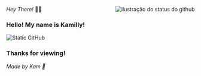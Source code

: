 
_Hey There!_ 👋🏻
<img align='right' src="https://github-readme-stats.vercel.app/api?username=iuricode&show_icons=true&title_color=783c00&text_color=af552e&icon_color=783c00&bg_color=f8efd4&cache_seconds=2300" alt="ilustração do status do github">

### Hello! My name is Kamilly!

<img src="https://img.shields.io/static/v1?label=Overview&message=Kamilly&color=f8efd4&style=for-the-badge&logo=GitHub" alt="Static GitHub">

### Thanks for viewing!
_Made by Kam 💙_

